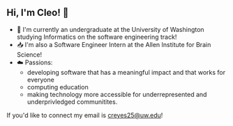 ## Hi, I'm Cleo! 👋
- 🏫 I'm currently an undergraduate at the University of Washington studying Informatics on the software engineering track!
- 📥 I'm also a Software Engineer Intern at the Allen Institute for Brain Science!
- ☁️ Passions:
    - developing software that has a meaningful impact and that works for everyone
    - computing education
    - making technology more accessible for underrepresented and underprivledged communitites.

If you'd like to connect my email is creyes25@uw.edu!

<!--
**cleoreyes/cleoreyes** is a ✨ _special_ ✨ repository because its `README.md` (this file) appears on your GitHub profile.

Here are some ideas to get you started:

- 🔭 I’m currently working on ...
- 🌱 I’m currently learning ...
- 👯 I’m looking to collaborate on ...
- 🤔 I’m looking for help with ...
- 💬 Ask me about ...
- 📫 How to reach me: ...
- 😄 Pronouns: ...
- ⚡ Fun fact: ...
-->
